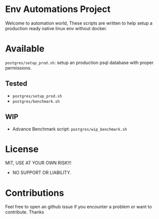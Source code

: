 # Env Automations Project

Welcome to automation world, These scripts are written to help setup a production ready native linux env without docker.

# Available
`postgres/setup_prod.sh`: setup an production psql database with proper permissions.

## Tested
- `postgres/setup_prod.sh`
- `postgres/benchmark.sh`

## WIP
- Advance Benchmark script: `postgres/wip_benchmark.sh`

# License

MIT, USE AT YOUR OWN RISK!!! 

- NO SUPPORT OR LIABILITY.


# Contributions
Feel free to open an github issue if you encounter a problem or want to contribute. Thanks